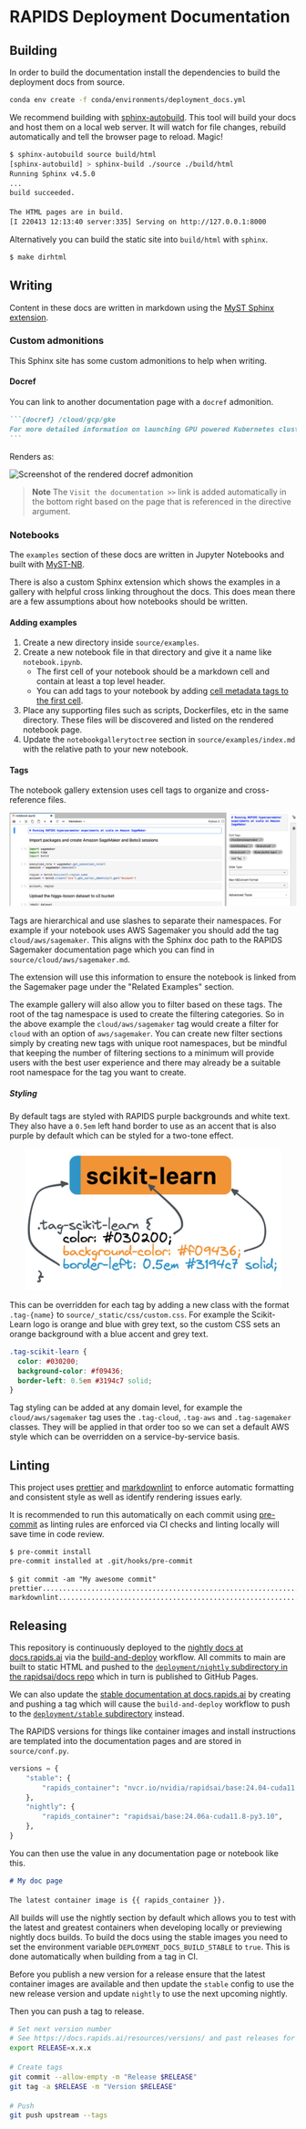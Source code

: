 # RAPIDS Deployment Documentation

## Building

In order to build the documentation install the dependencies to build the deployment docs from source.

```bash
conda env create -f conda/environments/deployment_docs.yml
```

We recommend building with [sphinx-autobuild](https://github.com/executablebooks/sphinx-autobuild).
This tool will build your docs and host them on a local web server.
It will watch for file changes, rebuild automatically and tell the browser page to reload. Magic!

```bash
$ sphinx-autobuild source build/html
[sphinx-autobuild] > sphinx-build ./source ./build/html
Running Sphinx v4.5.0
...
build succeeded.

The HTML pages are in build.
[I 220413 12:13:40 server:335] Serving on http://127.0.0.1:8000
```

Alternatively you can build the static site into `build/html` with `sphinx`.

```bash
$ make dirhtml
```

## Writing

Content in these docs are written in markdown using the [MyST Sphinx extension](https://myst-parser.readthedocs.io/en/v0.15.1/syntax/syntax.html).

### Custom admonitions

This Sphinx site has some custom admonitions to help when writing.

#### Docref

You can link to another documentation page with a `docref` admonition.

````markdown
```{docref} /cloud/gcp/gke
For more detailed information on launching GPU powered Kubernetes clusters on Google Cloud see the documentation.
```
````

Renders as:

![Screenshot of the rendered docref admonition](source/images/docref-admonition.png)

> **Note**
> The `Visit the documentation >>` link is added automatically in the bottom right based on the page that is referenced in the directive argument.

### Notebooks

The `examples` section of these docs are written in Jupyter Notebooks and built with [MyST-NB](https://myst-nb.readthedocs.io/en/latest/).

There is also a custom Sphinx extension which shows the examples in a gallery with helpful cross linking throughout the docs. This does mean there
are a few assumptions about how notebooks should be written.

#### Adding examples

1. Create a new directory inside `source/examples`.
2. Create a new notebook file in that directory and give it a name like `notebook.ipynb`.
   - The first cell of your notebook should be a markdown cell and contain at least a top level header.
   - You can add tags to your notebook by adding [cell metadata tags to the first cell](https://jupyterbook.org/en/stable/content/metadata.html).
3. Place any supporting files such as scripts, Dockerfiles, etc in the same directory. These files will be discovered and listed on the rendered notebook page.
4. Update the `notebookgallerytoctree` section in `source/examples/index.md` with the relative path to your new notebook.

#### Tags

The notebook gallery extension uses cell tags to organize and cross-reference files.

![Screenshot of Jupyter showing the first cell of the open notebook has tags](source/images/theme-notebook-tags.png)

Tags are hierarchical and use slashes to separate their namespaces. For example if your notebook uses AWS Sagemaker you should add the tag `cloud/aws/sagemaker`. This aligns with the Sphinx doc path to the RAPIDS Sagemaker documentation page which you can find in `source/cloud/aws/sagemaker.md`.

The extension will use this information to ensure the notebook is linked from the Sagemaker page under the "Related Examples" section.

The example gallery will also allow you to filter based on these tags. The root of the tag namespace is used to create the filtering categories. So in the above example the `cloud/aws/sagemaker` tag would create a filter for `cloud` with an option of `aws/sagemaker`. You can create new filter sections simply by creating new tags with unique root namespaces, but be mindful that keeping the number of filtering sections to a minimum will provide users with the best user experience and there may already be a suitable root namespace for the tag you want to create.

##### Styling

By default tags are styled with RAPIDS purple backgrounds and white text. They also have a `0.5em` left hand border to use as an accent that is also purple by default which can be styled for a two-tone effect.

<div style="width: 100%; text-align: center;">
<img alt="Diagram showing the tag and css side-by-side with arrows to show color sets the text, background-color sets the background and border-left sets the accent" src="source/images/theme-tag-style.png" style="max-width: 450px;" />
</div>

This can be overridden for each tag by adding a new class with the format `.tag-{name}` to `source/_static/css/custom.css`. For example the Scikit-Learn logo is orange and blue with grey text, so the custom CSS sets an orange background with a blue accent and grey text.

```css
.tag-scikit-learn {
  color: #030200;
  background-color: #f09436;
  border-left: 0.5em #3194c7 solid;
}
```

Tag styling can be added at any domain level, for example the `cloud/aws/sagemaker` tag uses the `.tag-cloud`, `.tag-aws` and `.tag-sagemaker` classes. They will be applied in that order too so we can set a default AWS style which can be overridden on a service-by-service basis.

## Linting

This project uses [prettier](https://prettier.io/) and [markdownlint](https://github.com/DavidAnson/markdownlint) to enforce automatic formatting and consistent style as well as identify rendering issues early.

It is recommended to run this automatically on each commit using [pre-commit](https://pre-commit.com/) as linting rules are enforced via CI checks and linting locally will save time in code review.

```console
$ pre-commit install
pre-commit installed at .git/hooks/pre-commit

$ git commit -am "My awesome commit"
prettier.................................................................Passed
markdownlint.............................................................Passed
```

## Releasing

This repository is continuously deployed to the [nightly docs at docs.rapids.ai](https://docs.rapids.ai/deployment/nightly/) via the [build-and-deploy](https://github.com/rapidsai/deployment/blob/main/.github/workflows/build-and-deploy.yml) workflow. All commits to main are built to static HTML and pushed to the [`deployment/nightly` subdirectory in the rapidsai/docs repo](https://github.com/rapidsai/docs/tree/gh-pages/deployment) which in turn is published to GitHub Pages.

We can also update the [stable documentation at docs.rapids.ai](https://docs.rapids.ai/deployment/stable/) by creating and pushing a tag which will cause the `build-and-deploy` workflow to push to the [`deployment/stable` subdirectory](https://github.com/rapidsai/docs/tree/gh-pages/deployment) instead.

The RAPIDS versions for things like container images and install instructions are templated into the documentation pages and are stored in `source/conf.py`.

```python
versions = {
    "stable": {
        "rapids_container": "nvcr.io/nvidia/rapidsai/base:24.04-cuda11.8-py3.10",
    },
    "nightly": {
        "rapids_container": "rapidsai/base:24.06a-cuda11.8-py3.10",
    },
}
```

You can then use the value in any documentation page or notebook like this.

```markdown
# My doc page

The latest container image is {{ rapids_container }}.
```

All builds will use the nightly section by default which allows you to test with the latest and greatest containers when developing locally or previewing nightly docs builds. To build the docs using the stable images you need to set the environment variable `DEPLOYMENT_DOCS_BUILD_STABLE` to `true`. This is done automatically when building from a tag in CI.

Before you publish a new version for a release ensure that the latest container images are available and then update the `stable` config to use the new release version and update `nightly` to use the next upcoming nightly.

Then you can push a tag to release.

```bash
# Set next version number
# See https://docs.rapids.ai/resources/versions/ and past releases for version scheme
export RELEASE=x.x.x

# Create tags
git commit --allow-empty -m "Release $RELEASE"
git tag -a $RELEASE -m "Version $RELEASE"

# Push
git push upstream --tags
```
